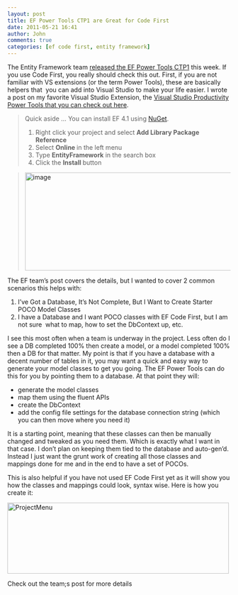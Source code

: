 ```yaml
---
layout: post
title: EF Power Tools CTP1 are Great for Code First
date: 2011-05-21 16:41
author: John
comments: true
categories: [ef code first, entity framework]
---
```

<p>The Entity Framework team <a href="http://blogs.msdn.com/b/adonet/archive/2011/05/18/ef-power-tools-ctp1-released.aspx">released the EF Power Tools CTP1</a> this week. If you use Code First, you really should check this out. First, if you are not familiar with VS extensions (or the term Power Tools), these are basically helpers that&nbsp; you can add into Visual Studio to make your life easier. I wrote a post on my favorite Visual Studio Extension, the <a href="/i-missed-the-visual-studio-productivity-tools">Visual Studio Productivity Power Tools that you can check out here</a>.</p> <blockquote> <p>Quick aside … You can install EF 4.1 using <a href="http://visualstudiogallery.msdn.microsoft.com/27077b70-9dad-4c64-adcf-c7cf6bc9970c/">NuGet</a>. </p> <ol> <li>Right click your project and select <strong>Add Library Package Reference </strong> <li>Select <strong>Online </strong>in the left menu  <li>Type <strong>EntityFramework</strong> in the search box  <li>Click the <strong>Install </strong>button </li></ol></blockquote> <blockquote> <p><a href="http://images.johnpapa.net/wp-content/uploads/media/Windows-Live-Writer/EF-Code-First-Power-Tools_845C/image_4.png"><img style="background-image: none; border-bottom: 0px; border-left: 0px; padding-left: 0px; padding-right: 0px; display: inline; border-top: 0px; border-right: 0px; padding-top: 0px" title="image" border="0" alt="image" src="http://images.johnpapa.net/wp-content/uploads/media/Windows-Live-Writer/EF-Code-First-Power-Tools_845C/image_thumb_1.png" width="504" height="221"></a></p></blockquote> <p>The EF team’s post covers the details, but I wanted to cover 2 common scenarios this helps with:</p> <ol> <li>I’ve Got a Database, It’s Not Complete, But I Want to Create Starter POCO Model Classes  <li>I have a Database and I want POCO classes with EF Code First, but I am not sure&nbsp; what to map, how to set the DbContext up, etc.</li></ol> <p>I see this most often when a team is underway in the project. Less often do I see a DB completed 100% then create a model, or a model completed 100% then a DB for that matter. My point is that if you have a database with a decent number of tables in it, you may want a quick and easy way to generate your model classes to get you going. The EF Power Tools can do this for you by pointing them to a database. At that point they will:</p> <ul> <li>generate the model classes  <li>map them using the fluent APIs  <li>create the DbContext  <li>add the config file settings for the database connection string (which you can then move where you need it)</li></ul> <p>It is a starting point, meaning that these classes can then be manually changed and tweaked as you need them. Which is exactly what I want in that case. I don’t plan on keeping them tied to the database and auto-gen’d. Instead I just want the grunt work of creating all those classes and mappings done for me and in the end to have a set of POCOs.</p> <p>This is also helpful if you have not used EF Code First yet as it will show you how the classes and mappings could look, syntax wise. Here is how you create it:</p> <p><a href="http://blogs.msdn.com/cfs-file.ashx/__key/communityserver-blogs-components-weblogfiles/00-00-00-68-19-metablogapi/8816.ProjectMenu_5F00_3FD6E91B.png"><img title="ProjectMenu" border="0" alt="ProjectMenu" src="http://blogs.msdn.com/cfs-file.ashx/__key/communityserver-blogs-components-weblogfiles/00-00-00-68-19-metablogapi/3618.ProjectMenu_5F00_thumb_5F00_2E36D883.png" width="500" height="160"></a></p> <p>Check out the team;s post for more details</p>

